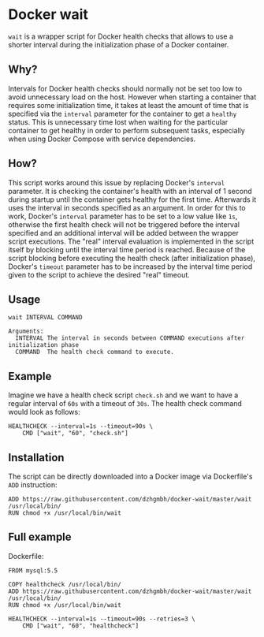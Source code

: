 # Docker wait
`wait` is a wrapper script for Docker health checks that allows to use a shorter interval during the initialization
phase of a Docker container.

## Why?
Intervals for Docker health checks should normally not be set too low to avoid unnecessary load on the host.
However when starting a container that requires some initialization time, it takes at least the amount of time that
is specified via the `interval` parameter for the container to get a `healthy` status. This is unnecessary time lost
when waiting for the particular container to get healthy in order to perform subsequent tasks, especially when using
Docker Compose with service dependencies.

## How?
This script works around this issue by replacing Docker's `interval` parameter.
It is checking the container's health with an interval of 1 second during startup until the container gets healthy
for the first time. Afterwards it uses the interval in seconds specified as an argument.
In order for this to work, Docker's `interval` parameter has to be set to a low value like `1s`, otherwise the first
health check will not be triggered before the interval specified and an additional interval will be added between
the wrapper script executions. The "real" interval evaluation is implemented in the script itself by blocking until 
the interval time period is reached.
Because of the script blocking before executing the health check (after initialization phase),
Docker's `timeout` parameter has to be increased by the interval time period given to the script to achieve the desired
"real" timeout.

## Usage
```
wait INTERVAL COMMAND

Arguments:
  INTERVAL The interval in seconds between COMMAND executions after initialization phase
  COMMAND  The health check command to execute.
```

## Example
Imagine we have a health check script `check.sh` and we want to have a regular interval of `60s` with a timeout of
`30s`. The health check command would look as follows:

```
HEALTHCHECK --interval=1s --timeout=90s \
    CMD ["wait", "60", "check.sh"]
```

## Installation
The script can be directly downloaded into a Docker image via Dockerfile's `ADD` instruction:

```
ADD https://raw.githubusercontent.com/dzhgmbh/docker-wait/master/wait /usr/local/bin/
RUN chmod +x /usr/local/bin/wait
```

## Full example
Dockerfile:

```
FROM mysql:5.5

COPY healthcheck /usr/local/bin/
ADD https://raw.githubusercontent.com/dzhgmbh/docker-wait/master/wait /usr/local/bin/
RUN chmod +x /usr/local/bin/wait

HEALTHCHECK --interval=1s --timeout=90s --retries=3 \
    CMD ["wait", "60", "healthcheck"]
```
